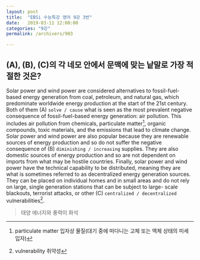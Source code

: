 ```yaml
---
layout: post
title:  "EBSi 수능특강 영어 9강 3번"
date:   2019-03-11 12:00:00
categories: "9강"
permalink: /archivers/903

---
```


## (A), (B), (C)의 각 네모 안에서 문맥에 맞는 낱말로 가장 적절한 것은? 
Solar power and wind power are considered alternatives to fossil-fuel-based energy generation from coal, petroleum, and natural gas, which predominate worldwide energy production at the start of the 21st century. Both of them (A) `solve / cause`  what is seen as the most prevalent negative consequence of fossil-fuel-based energy generation: air pollution. This includes air pollution from chemicals, particulate matter[^1], organic compounds, toxic materials, and the emissions that lead to climate change. Solar power and wind power are also popular because they are renewable sources of energy production and so do not suffer the negative consequence of (B) `diminishing / increasing`  supplies. They are also domestic sources of energy production and so are not dependent on imports from what may be hostile countries. Finally, solar power and wind power have the technical capability to be distributed, meaning they are what is sometimes referred to as decentralized energy generation sources. They can be placed on individual homes and in small areas and do not rely on large, single generation stations that can be subject to large- scale blackouts, terrorist attacks, or other (C) `centralized / decentralized` vulnerabilities[^2]. 



[^1]: particulate&nbsp;matter 입자상 물질(대기 중에 떠다니는 고체 또는 액체 상태의 미세 입자)
[^2]: vulnerability 취약성

<!--more-->

> 태양 에너지와 풍력이 화석